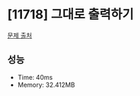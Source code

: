 # [11718] 그대로 출력하기

[문제 출처](https://www.acmicpc.net/problem/11718)

## 성능

- Time: 40ms
- Memory: 32.412MB